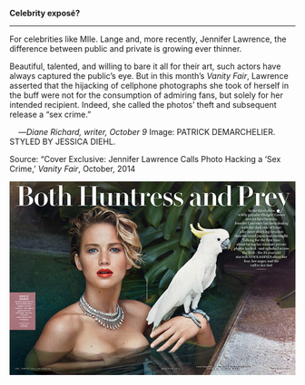 **Celebrity exposé?**

****

For celebrities like Mlle. Lange and, more recently, Jennifer Lawrence, the difference between public and private is growing ever thinner.

Beautiful, talented, and willing to bare it all for their art, such actors have always captured the public’s eye. But in this month’s *Vanity Fair*, Lawrence asserted that the hijacking of cellphone photographs she took of herself in the buff were not for the consumption of admiring fans, but solely for her intended recipient. Indeed, she called the photos’ theft and subsequent release a “sex crime.”

    —*Diane Richard, writer, October 9*
 Image: PATRICK DEMARCHELIER. STYLED BY JESSICA DIEHL.

Source: “Cover Exclusive: Jennifer Lawrence Calls Photo Hacking a ‘Sex Crime,’ *Vanity Fair*, October, 2014

![](../images/14-10-9_69.22_CelebEDIT-1.jpeg)
